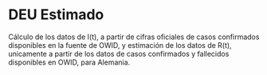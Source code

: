 # DEU Estimado
Cálculo de los datos de I(t), a partir de cifras oficiales de casos confirmados disponibles en la fuente de OWID, y estimación de los datos de R(t), unicamente a partir de los datos de casos confirmados y fallecidos disponibles en OWID, para Alemania.
